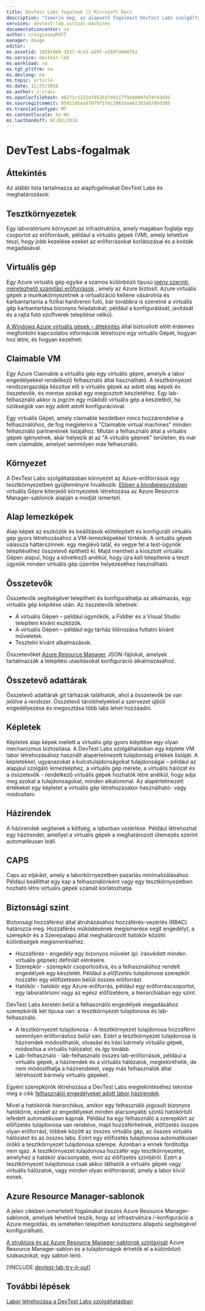 ```yaml
---
title: DevTest Labs fogalmak |} Microsoft Docs
description: "Ismerje meg, az alapvető fogalmait DevTest Labs szolgáltatásban, és hogyan azt is megkönnyítheti létrehozására, kezelésére és az Azure virtuális gépek figyelése"
services: devtest-lab,virtual-machines
documentationcenter: na
author: craigcaseyMSFT
manager: douge
editor: 
ms.assetid: 105919e8-3617-4ce3-a29f-a289fa608fb2
ms.service: devtest-lab
ms.workload: na
ms.tgt_pltfrm: na
ms.devlang: na
ms.topic: article
ms.date: 11/25/2016
ms.author: v-craic
ms.openlocfilehash: 46271c1122df852b37d4117f9d4008fd74f43d95
ms.sourcegitcommit: 85012dbead7879f1f6c2965daa61302eb78bd366
ms.translationtype: MT
ms.contentlocale: hu-HU
ms.lasthandoff: 01/02/2018
---
```

# <a name="devtest-labs-concepts"></a>DevTest Labs-fogalmak
## <a name="overview"></a>Áttekintés
Az alábbi lista tartalmazza az alapfogalmakat DevTest Labs és meghatározások:

## <a name="labs"></a>Tesztkörnyezetek
Egy laboratóriumi környezet az infrastruktúra, amely magában foglalja egy csoportot az erőforrások, például a virtuális gépek (VM), amely lehetővé teszi, hogy jobb kezelése ezeket az erőforrásokat korlátozásai és a kvóták megadásával.

## <a name="virtual-machine"></a>Virtuális gép
Egy Azure virtuális gép egyike a számos különböző típusú [igény szerinti, méretezhető számítási erőforrások](https://docs.microsoft.com/azure/app-service/choose-web-site-cloud-service-vm) , amely az Azure biztosít. Azure virtuális gépek a munkakörnyezetnek a virtualizáció kellene vásárolnia és karbantartania a fizikai hardveren futó, bár továbbra is szeretné a virtuális gép karbantartása bizonyos feladatokat, például a konfigurálását, javítását és a rajta futó szoftverek telepítése nélkül.

[A Windows Azure virtuális gépek – áttekintés](https://docs.microsoft.com/azure/virtual-machines/virtual-machines-windows-overview) által biztosított előtt érdemes megfontolni kapcsolatos információk létrehozni egy virtuális Gépet, hogyan hoz létre, és hogyan kezelheti.

## <a name="claimable-vm"></a>Claimable VM
Egy Azure Claimable a virtuális gép egy virtuális gépre, amelyik a labor engedélyekkel rendelkező felhasználó által használható. A tesztkörnyezet rendszergazdája készítse elő a virtuális gépek az adott alap képek és összetevők, és mentse azokat egy megosztott készletéhez. Egy lab-felhasználó akkor is jogcím egy működő virtuális gép a készletből, ha szükségük van egy adott adott konfigurációval.

Egy virtuális Gépet, amely claimable kezdetben nincs hozzárendelve a felhasználóhoz, de fog megjelenni a "Claimable virtual machines" minden felhasználó partnereinek listájához. Miután a felhasználó által a virtuális gépek igényelnek, akár helyezik át az "A virtuális gépnek" területen, és már nem claimable, amelyet semmilyen más felhasználó.

## <a name="environment"></a>Környezet
A DevTest Labs szolgáltatásban környezet az Azure-erőforrások egy tesztkörnyezetben gyűjteményre hivatkozik. [Ebben a blogbejegyzésben](https://blogs.msdn.microsoft.com/devtestlab/2016/11/16/connect-2016-news-for-azure-devtest-labs-azure-resource-manager-template-based-environments-vm-auto-shutdown-and-more/) virtuális Gépre kiterjedő környezetek létrehozása az Azure Resource Manager-sablonok alapján a módját ismerteti.

## <a name="base-images"></a>Alap lemezképek
Alap képek az eszközök és beállítások előtelepített és konfigurált virtuális gép gyors létrehozásához a VM-lemezképekkel történik. A virtuális gépek válassza háttérszínnek. egy meglévő talál, és vegye fel a test-ügynök telepítéséhez összetevő építhető ki. Majd mentheti a kiosztott virtuális Gépen alapul, hogy a következő anélkül, hogy újra kell telepítenie a teszt ügynök minden virtuális gép üzembe helyezéséhez használható.

## <a name="artifacts"></a>Összetevők
Összetevők segítségével telepítheti és konfigurálhatja az alkalmazás, egy virtuális gép kiépítése után. Az összetevők lehetnek:

* A virtuális Gépen – például ügynökök, a Fiddler és a Visual Studio telepíteni kívánt eszközök.
* A virtuális Gépen – például egy tárház klónozása futtatni kívánt műveletek.
* Tesztelni kívánt alkalmazások.

Összetevőket [Azure Resource Manager](../azure-resource-manager/resource-group-overview.md) JSON-fájlokat, amelyek tartalmazzák a telepítési utasításokat konfiguráció alkalmazásához.

## <a name="artifact-repositories"></a>Összetevő adattárak
Összetevő adattárak git tárházak találhatók, ahol a összetevők be van jelölve a rendszer. Összetevő tárolóhelyekkel a szervezet újbóli engedélyezése és megosztása több labs lehet hozzáadni.

## <a name="formulas"></a>Képletek
Képletek alap képek mellett a virtuális gép gyors kiépítése egy olyan mechanizmus biztosítása. A DevTest Labs szolgáltatásban egy képlete VM labor létrehozásához használt alapértelmezett tulajdonság értékek listáját.
A képletekkel, ugyanazokat a kulcstulajdonságokat tulajdonságai – például az alapjául szolgáló lemezképhez, a virtuális gép mérete, a virtuális hálózat és a összetevők - rendelkező virtuális gépek hozhatók létre anélkül, hogy adja meg azokat a tulajdonságokat, minden alkalommal. Az alapértelmezett értékeket egy képletet a virtuális gép létrehozásakor használható- vagy módosítani.

## <a name="policies"></a>Házirendek
A házirendek segítenek a költség, a laborban vezérlése. Például létrehozhat egy házirendet, amellyel a virtuális gépek a meghatározott ütemezés szerint automatikusan leáll.

## <a name="caps"></a>CAPS
Caps az eljárást, amely a laborkörnyezetben pazarlás minimalizálásához. Például beállíthat egy kap a felhasználónként vagy egy tesztkörnyezetben hozható létre virtuális gépek számát korlátozhatja.

## <a name="security-levels"></a>Biztonsági szint
Biztonsági hozzáférést által átruházásához hozzáférés-vezérlés (RBAC) határozza meg. Hozzáférés működésének megismerése segít engedélyt, a szerepkör és a Szerepalapú által meghatározott hatókör közötti különbségek megismeréséhez.

* Hozzáférés - engedély egy bizonyos művelet (pl. írásvédett minden virtuális gépnek) definiált elérésére.
* Szerepkör - szerepkör csoportosítva, és a felhasználóhoz rendelt engedélyek egy készletét. Például a *előfizetés tulajdonosa* szerepkör hozzáfér egy előfizetésen belüli összes erőforrást.
* Hatókör - hatókör egy Azure-erőforrás, például egy erőforráscsoportot, egy laboratóriumi vagy az egész előfizetésre, a hierarchiában egy szint.

DevTest Labs keretén belül a felhasználói engedélyek megadásához szerepkörök két típusa van: a tesztkörnyezet tulajdonosa és lab-felhasználó.

* A tesztkörnyezet tulajdonosa - A tesztkörnyezet tulajdonosa hozzáférni semmilyen erőforráshoz belül van. Ezért a tesztkörnyezet tulajdonosa is házirendek módosíthatók, olvasási és írási bármely virtuális gépek, módosítsa a virtuális hálózatot, és így tovább.
* Lab-felhasználó - lab-felhasználó összes lab-erőforrások, például a virtuális gépek, a házirendek és a virtuális hálózatok, megtekinthetik, de nem módosíthatja a házirendeket, vagy más felhasználók által létrehozott bármely virtuális gépeket.

Egyéni szerepkörök létrehozása a DevTest Labs megtekintéséhez tekintse meg a cikk [felhasználói engedélyeket adott labor házirendek](devtest-lab-grant-user-permissions-to-specific-lab-policies.md).

Mivel a hatókörök hierarchikus, amikor egy felhasználó jogosult bizonyos hatókörre, ezeket az engedélyeket minden alacsonyabb szintű hatókörből lefedett automatikusan kapnak. Például ha egy felhasználó a szerepkört az előfizetés tulajdonosa van rendelve, majd hozzáférhetnek, előfizetés összes olyan erőforrást, többek között az összes virtuális gép, az összes virtuális hálózatot és az összes labs. Ezért egy előfizetés tulajdonosa automatikusan örökli a tesztkörnyezet tulajdonosa szerepe. Azonban a ennek fordítottja nem igaz. A tesztkörnyezet tulajdonosa hozzáfér egy tesztkörnyezetet, amelyhez a hatókör alacsonyabb, mint az előfizetés szintjéről. Ezért a tesztkörnyezet tulajdonosa csak akkor láthatók a virtuális gépek vagy virtuális hálózatok, vagy minden olyan erőforrásnál, amely a labor kívül esnek.

## <a name="azure-resource-manager-templates"></a>Azure Resource Manager-sablonok
A jelen cikkben ismertetett fogalmakat összes Azure Resource Manager-sablonok, amelyek lehetővé teszik, hogy az infrastruktúra /-konfiguráció a Azure megoldás, és ismételten telepítheti konzisztens állapotú segítségével konfigurálható.

[A struktúra és az Azure Resource Manager-sablonok szintaxisát](https://docs.microsoft.com/azure/azure-resource-manager/resource-group-authoring-templates#template-format) Azure Resource Manager-sablon és a tulajdonságok érhetők el a különböző szakaszokat, egy sablon leíró.

[!INCLUDE [devtest-lab-try-it-out](../../includes/devtest-lab-try-it-out.md)]

## <a name="next-steps"></a>További lépések
[Labor létrehozása a DevTest Labs szolgáltatásban](devtest-lab-create-lab.md)

